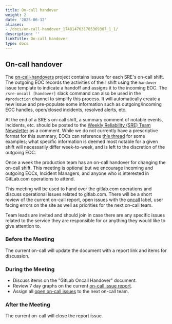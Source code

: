 ```yaml
---
title: On-call handover
weight: 2
date: '2025-06-12'
aliases:
- /docs/on-call-handover_1748147631765369307_1_1/
description: ''
linkTitle: On-call handover
type: docs
---
```


## On-call handover

The [on-call-handovers](https://gitlab.com/gitlab-com/gl-infra/on-call-handovers/issues) project contains issues for each SRE's on-call shift. The outgoing EOC records the activities of their shift using the `handover` issue template to indicate a handoff and assigns it to the incoming EOC. The `/sre-oncall [handover]` slack command can also be used in the `#production` channel to simplify this process. It will automatically create a new issue and pre-populate some information such as outgoing/incoming EOC handles, open/closed incidents, resolved alerts, etc.

At the end of a SRE's on-call shift, a summary comment of notable events, incidents, etc. should be posted to the [Weekly Reliability (SRE) Team Newsletter](https://gitlab.com/gitlab-com/gl-infra/reliability-reports/-/issues/?label_name%5B%5D=Reliability-Team-Newsletter) as a comment. While we do not currently have a prescriptive format for this summary, EOCs can reference [this thread](https://gitlab.com/gitlab-com/gl-infra/infrastructure/-/issues/12323#note_487947960) for some examples; what specific information is deemed most notable for a given shift will necessarily differ week-to-week, and is left to the discretion of the outgoing EOC.

Once a week the production team has an on-call handover for changing the on-call shift. This meeting is optional but we encourage incoming and outgoing EOCs, Incident Managers, and anyone who is interested in GitLab.com operations to attend.

This meeting will be used to hand over the gitlab.com operations and discuss operational issues related to gitlab.com. There will be a short review of the current on-call report, open issues with the [oncall](https://gitlab.com/gitlab-com/infrastructure/issues?scope=all&utf8=%E2%9C%93&state=opened&label_name[]=oncall) label, user facing errors on the site as well as priorities for the next on-call team.

Team leads are invited and should join in case there are any specific issues related to the service they are responsible for or anything they would like to give attention to.

### Before the Meeting

The current on-call will update the document with a report link and items for discussion.

### During the Meeting

* Discuss items on the "GitLab Oncall Handover" document.
* Review 7 day graphs on the current [on-call issue report](https://gitlab.com/gitlab-com/infrastructure/issues?scope=all&utf8=%E2%9C%93&state=closed&label_name[]=oncall%20report).
* Assign all [open on-call issues](https://gitlab.com/gitlab-com/infrastructure/issues?scope=all&utf8=%E2%9C%93&state=opened&label_name[]=oncall) to the next on-call team.

### After the Meeting

The current on-call will close the report issue.
